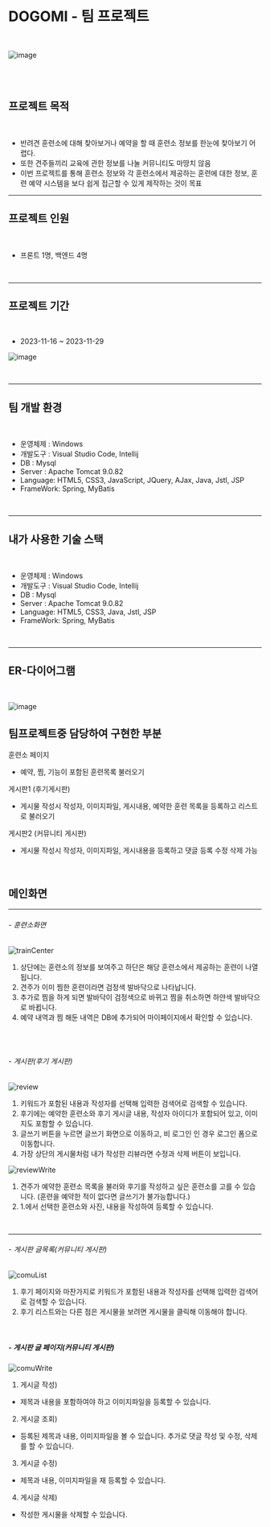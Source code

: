 <h1>DOGOMI - 팀 프로젝트</h1>
<br>

![image](https://github.com/yoonheeseong/portfolio_dogTraining/assets/146051681/36ccd2e7-9e1f-4053-b387-5436a08bb5b0)

<br>
<br>

## 프로젝트 목적
<br>

- 반려견 훈련소에 대해 찾아보거나 예약을 할 때 훈련소 정보를 한눈에 찾아보기 어렵다.
- 또한 견주들끼리 교육에 관한 정보를 나눌 커뮤니티도 마땅치 않음
- 이번 프로젝트를 통해 훈련소 정보와 각 훈련소에서 제공하는 훈련에 대한 정보, 훈련 예약 시스템을 보다 쉽게 접근할 수 있게 제작하는 것이 목표

---

## 프로젝트 인원
<br>

- 프론트 1명, 백엔드 4명

<br>

---

## 프로젝트 기간
<br>

- 2023-11-16 ~ 2023-11-29

![image](https://github.com/yoonheeseong/portfolio_dogTraining/assets/146051681/01a4f741-7fbd-446f-863b-af1695c20fa0)

<br>

---

## 팀 개발 환경
<br>

- 운영체제 : Windows
- 개발도구 : Visual Studio Code, Intellij
- DB : Mysql
- Server : Apache Tomcat 9.0.82
- Language: HTML5, CSS3, JavaScript, JQuery, AJax, Java, Jstl, JSP
- FrameWork: Spring, MyBatis

<br>

---

## 내가 사용한 기술 스택
<br>

- 운영체제 : Windows
- 개발도구 : Visual Studio Code, Intellij
- DB : Mysql
- Server : Apache Tomcat 9.0.82
- Language: HTML5, CSS3, Java, Jstl, JSP
- FrameWork: Spring, MyBatis

<br>

---

## ER-다이어그램
<br>

![image](https://github.com/yoonheeseong/portfolio_dogTraining/assets/146051681/1b464463-71ec-41bf-a3df-0639919b8990)

## 팀프로젝트중 담당하여 구현한 부분
훈련소 페이지
- 예약, 찜, 기능이 포함된 훈련목록 불러오기

게시판1 (후기게시판)
- 게시물 작성시 작성자, 이미지파일, 게시내용, 예약한 훈련 목록을 등록하고 리스트로 불러오기

게시판2 (커뮤니티 게시판)
- 게시물 작성시 작성자, 이미지파일, 게시내용을 등록하고 댓글 등록 수정 삭제 가능

<br>

## 메인화면

---

###### - 훈련소화면 

![trainCenter](https://github.com/nujaelee/portfolio_dogomi/assets/146051658/02166ca6-67d6-4982-90e0-505387f7117b)
1. 상단에는 훈련소의 정보를 보여주고 하단은 해당 훈련소에서 제공하는 훈련이 나열됩니다.
2. 견주가 이미 찜한 훈련이라면 검정색 발바닥으로 나타납니다.
3. 추가로 찜을 하게 되면 발바닥이 검정색으로 바뀌고 찜을 취소하면 하얀색 발바닥으로 바뀝니다.
4. 예약 내역과 찜 해둔 내역은 DB에 추가되어 마이페이지에서 확인할 수 있습니다.

  <br>
  <br>

###### - 게시판(후기 게시판)


![review](https://github.com/nujaelee/portfolio_dogomi/assets/146051658/5bb003fb-525b-4271-948e-8dc61a716b4e)
1. 키워드가 포함된 내용과 작성자를 선택해 입력한 검색어로 검색할 수 있습니다.
2. 후기에는 예약한 훈련소와 후기 게시글 내용, 작성자 아이디가 포함되어 있고, 이미지도 포함할 수 있습니다.
3. 글쓰기 버튼을 누르면 글쓰기 화면으로 이동하고, 비 로그인 인 경우 로그인 폼으로 이동합니다.
4. 가장 상단의 게시물처럼 내가 작성한 리뷰라면 수정과 삭제 버튼이 보입니다.

![reviewWrite](https://github.com/nujaelee/portfolio_dogomi/assets/146051658/c7ae24cc-fc96-4bd4-9264-25c1c0a8538d)
1. 견주가 예약한 훈련소 목록을 불러와 후기를 작성하고 싶은 훈련소를 고를 수 있습니다.
   (훈련을 예약한 적이 없다면 글쓰기가 불가능합니다.)
2. 1.에서 선택한 훈련소와 사진, 내용을 작성하여 등록할 수 있습니다.
<br>

---


###### - 게시판 글목록(커뮤니티 게시판)
![comuList](https://github.com/nujaelee/portfolio_dogomi/assets/146051658/2ddd50b1-93e2-416c-9576-e07287538c89)
1. 후기 페이지와 마찬가지로 키워드가 포함된 내용과 작성자를 선택해 입력한 검색어로 검색할 수 있습니다.
2. 후기 리스트와는 다른 점은 게시물을 보려면 게시물을 클릭해 이동해야 합니다.
<br>

##### - 게시판 글 페이지(커뮤니티 게시판)
![comuWrite](https://github.com/nujaelee/portfolio_dogomi/assets/146051658/0582e4be-386d-49f2-9830-1c8170c80fe2)
1. 게시글 작성)
- 제목과 내용을 포함하여야 하고 이미지파일을 등록할 수 있습니다.
2. 게시글 조회)
- 등록된 제목과 내용, 이미지파일을 볼 수 있습니다. 추가로 댓글 작성 및 수정, 삭제를 할 수 있습니다.
3. 게시글 수정)
- 제목과 내용, 이미지파일을 재 등록할 수 있습니다.
4. 게시글 삭제)
- 작성한 게시물을 삭제할 수 있습니다.

<br>


